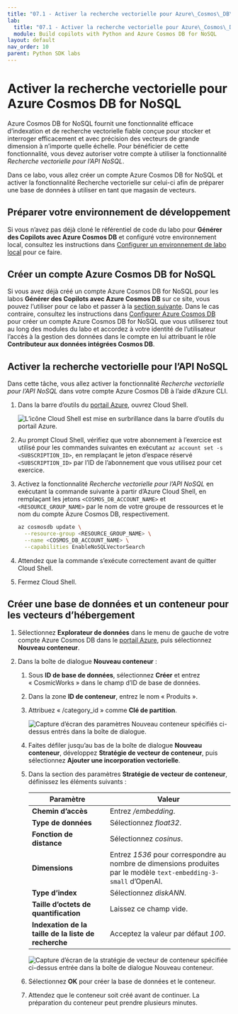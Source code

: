 ```yaml
---
title: "07.1 - Activer la recherche vectorielle pour Azure\_Cosmos\_DB\_for\_NoSQL"
lab:
  title: "07.1 - Activer la recherche vectorielle pour Azure\_Cosmos\_DB\_for\_NoSQL"
  module: Build copilots with Python and Azure Cosmos DB for NoSQL
layout: default
nav_order: 10
parent: Python SDK labs
---
```


# Activer la recherche vectorielle pour Azure Cosmos DB for NoSQL

Azure Cosmos DB for NoSQL fournit une fonctionnalité efficace d’indexation et de recherche vectorielle fiable conçue pour stocker et interroger efficacement et avec précision des vecteurs de grande dimension à n’importe quelle échelle. Pour bénéficier de cette fonctionnalité, vous devez autoriser votre compte à utiliser la fonctionnalité *Recherche vectorielle pour l’API NoSQL*.

Dans ce labo, vous allez créer un compte Azure Cosmos DB for NoSQL et activer la fonctionnalité Recherche vectorielle sur celui-ci afin de préparer une base de données à utiliser en tant que magasin de vecteurs.

## Préparer votre environnement de développement

Si vous n’avez pas déjà cloné le référentiel de code du labo pour **Générer des Copilots avec Azure Cosmos DB** et configuré votre environnement local, consultez les instructions dans [Configurer un environnement de labo local](00-setup-lab-environment.md) pour ce faire.

## Créer un compte Azure Cosmos DB for NoSQL

Si vous avez déjà créé un compte Azure Cosmos DB for NoSQL pour les labos **Générer des Copilots avec Azure Cosmos DB** sur ce site, vous pouvez l’utiliser pour ce labo et passer à la [section suivante](#enable-vector-search-for-nosql-api). Dans le cas contraire, consultez les instructions dans [Configurer Azure Cosmos DB](../../common/instructions/00-setup-cosmos-db.md) pour créer un compte Azure Cosmos DB for NoSQL que vous utiliserez tout au long des modules du labo et accordez à votre identité de l’utilisateur l’accès à la gestion des données dans le compte en lui attribuant le rôle **Contributeur aux données intégrées Cosmos DB**.

## Activer la recherche vectorielle pour l’API NoSQL

Dans cette tâche, vous allez activer la fonctionnalité *Recherche vectorielle pour l’API NoSQL* dans votre compte Azure Cosmos DB à l’aide d’Azure CLI.

1. Dans la barre d’outils du [portail Azure](https://portal.azure.com), ouvrez Cloud Shell.

    ![L’icône Cloud Shell est mise en surbrillance dans la barre d’outils du portail Azure.](media/07-azure-portal-toolbar-cloud-shell.png)

2. Au prompt Cloud Shell, vérifiez que votre abonnement à l’exercice est utilisé pour les commandes suivantes en exécutant `az account set -s <SUBSCRIPTION_ID>`, en remplaçant le jeton d’espace réservé `<SUBSCRIPTION_ID>` par l’ID de l’abonnement que vous utilisez pour cet exercice.

3. Activez la fonctionnalité *Recherche vectorielle pour l’API NoSQL* en exécutant la commande suivante à partir d’Azure Cloud Shell, en remplaçant les jetons `<COSMOS_DB_ACCOUNT_NAME>` et `<RESOURCE_GROUP_NAME>` par le nom de votre groupe de ressources et le nom du compte Azure Cosmos DB, respectivement.

     ```bash
     az cosmosdb update \
       --resource-group <RESOURCE_GROUP_NAME> \
       --name <COSMOS_DB_ACCOUNT_NAME> \
       --capabilities EnableNoSQLVectorSearch
     ```

4. Attendez que la commande s’exécute correctement avant de quitter Cloud Shell.

5. Fermez Cloud Shell.

## Créer une base de données et un conteneur pour les vecteurs d’hébergement

1. Sélectionnez **Explorateur de données** dans le menu de gauche de votre compte Azure Cosmos DB dans le [portail Azure](https://portal.azure.com), puis sélectionnez **Nouveau conteneur**.

2. Dans la boîte de dialogue **Nouveau conteneur** :
   1. Sous **ID de base de données**, sélectionnez **Créer** et entrez « CosmicWorks » dans le champ d’ID de base de données.
   2. Dans la zone **ID de conteneur**, entrez le nom « Produits ».
   3. Attribuez « /category_id » comme **Clé de partition**.

      ![Capture d’écran des paramètres Nouveau conteneur spécifiés ci-dessus entrés dans la boîte de dialogue.](media/07-azure-cosmos-db-new-container.png)

   4. Faites défiler jusqu’au bas de la boîte de dialogue **Nouveau conteneur**, développez **Stratégie de vecteur de conteneur**, puis sélectionnez **Ajouter une incorporation vectorielle**.

   5. Dans la section des paramètres **Stratégie de vecteur de conteneur**, définissez les éléments suivants :

      | Paramètre | Valeur |
      | ------- | ----- |
      | **Chemin d’accès** | Entrez */embedding*. |
      | **Type de données** | Sélectionnez *float32*. |
      | **Fonction de distance** | Sélectionnez *cosinus*. |
      | **Dimensions** | Entrez *1536* pour correspondre au nombre de dimensions produites par le modèle `text-embedding-3-small`  d’OpenAI. |
      | **Type d’index** | Sélectionnez *diskANN*. |
      | **Taille d’octets de quantification** | Laissez ce champ vide. |
      | **Indexation de la taille de la liste de recherche** | Acceptez la valeur par défaut *100*. |

      ![Capture d’écran de la stratégie de vecteur de conteneur spécifiée ci-dessus entrée dans la boîte de dialogue Nouveau conteneur.](media/07-azure-cosmos-db-container-vector-policy.png)

   6. Sélectionnez **OK** pour créer la base de données et le conteneur.

   7. Attendez que le conteneur soit créé avant de continuer. La préparation du conteneur peut prendre plusieurs minutes.
